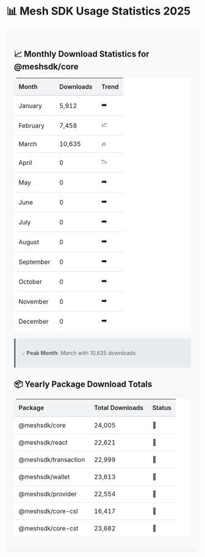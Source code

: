 # 📊 Mesh SDK Usage Statistics 2025

<div class="stats-container">

## 📈 Monthly Download Statistics for @meshsdk/core

| Month | Downloads | Trend |
|:------|:----------|:------|
| January | 5,912 | ➡️ |
| February | 7,458 | 📈 |
| March | 10,635 | 🔥 |
| April | 0 | 📉 |
| May | 0 | ➡️ |
| June | 0 | ➡️ |
| July | 0 | ➡️ |
| August | 0 | ➡️ |
| September | 0 | ➡️ |
| October | 0 | ➡️ |
| November | 0 | ➡️ |
| December | 0 | ➡️ |

> 💡 **Peak Month**: March with 10,635 downloads

## 📦 Yearly Package Download Totals

| Package | Total Downloads | Status |
|:--------|:---------------|:-------|
| @meshsdk/core | 24,005 | 🌟 |
| @meshsdk/react | 22,621 | 🌟 |
| @meshsdk/transaction | 22,999 | 🌟 |
| @meshsdk/wallet | 23,613 | 🌟 |
| @meshsdk/provider | 22,554 | 🌟 |
| @meshsdk/core-csl | 16,417 | 🌟 |
| @meshsdk/core-cst | 23,682 | 🌟 |

</div>

<style>
.stats-container {
    background: #f8f9fa;
    border-radius: 8px;
    padding: 20px;
    margin: 20px 0;
    box-shadow: 0 2px 4px rgba(0,0,0,0.1);
}

table {
    border-collapse: separate;
    border-spacing: 0;
    width: 100%;
    margin: 15px 0;
    background: white;
    border-radius: 8px;
    overflow: hidden;
}

th {
    background: #f1f3f5;
    padding: 12px;
    text-align: left;
    font-weight: 600;
    border-bottom: 2px solid #dee2e6;
}

td {
    padding: 12px;
    border-bottom: 1px solid #dee2e6;
}

tr:last-child td {
    border-bottom: none;
}

tr:hover {
    background-color: #f8f9fa;
}

blockquote {
    background: #e9ecef;
    border-left: 4px solid #6c757d;
    margin: 20px 0;
    padding: 15px;
    border-radius: 0 4px 4px 0;
}
</style>
